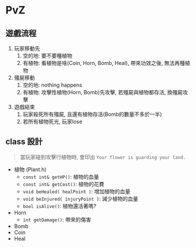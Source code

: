 # PvZ

## 遊戲流程
1. 玩家移動先
   1. 空的地: 要不要種植物
   2. 有植物: 看植物是啥(Coin, Horn, Bomb, Heal), 帶來功效之後, 無法再種植物
2. 殭屍移動
   1. 空的地: nothing happens
   2. 有植物: 攻擊性植物(Horn, Bomb)先攻擊, 若殭屍與植物都存活, 換殭屍攻擊
3. 遊戲結束
   1. 玩家殺死所有殭屍, 且還有植物存活(Bomb的數量不多於一半)
   2. 若所有植物死光, 玩家lose

## class 設計
> 當玩家碰到攻擊行植物時, 會印出 `Your flower is guarding your land. `
- 植物 (Plant.h)
  - `const int& getHP()`: 植物的血量
  - `const int& getCost()`: 植物的花費
  <!-- - const int& countOfPlant(): 植物的數量(死掉+活著的) -->
  <!-- - const int& countOfPlant("TYPE"): -->
  <!-- - const int& countOfExistPlant(): 活著的植物 -->
  <!-- - const int& countOfExistPlant("TYPE"): -->
  - `void beHealed( healPoint )`: 增加植物的血量
  - `void beInjured( injuryPoint )`: 減少植物的血量
  - `bool isAlive()`: 植物還活著嗎?
- Horn
  - `int getDamage()`: 帶來的傷害
- Bomb
- Coin
- Heal